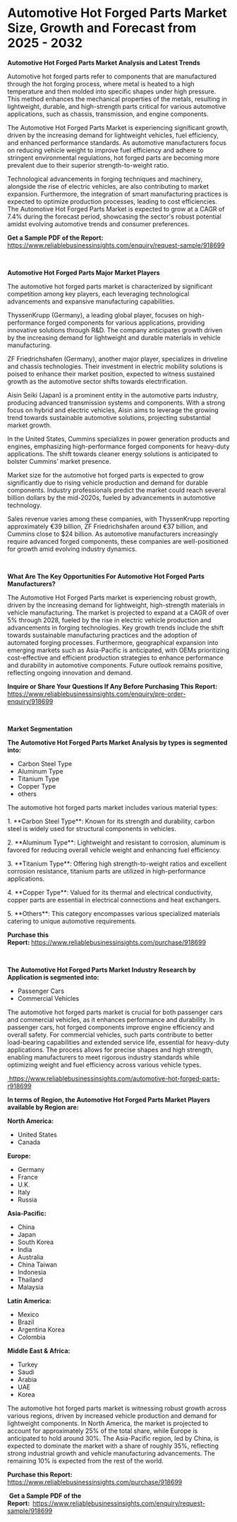 <p><h1>Automotive Hot Forged Parts Market Size, Growth and Forecast from 2025 - 2032</h1></p><p><strong>Automotive Hot Forged Parts Market Analysis and Latest Trends</strong></p>
<p><p>Automotive hot forged parts refer to components that are manufactured through the hot forging process, where metal is heated to a high temperature and then molded into specific shapes under high pressure. This method enhances the mechanical properties of the metals, resulting in lightweight, durable, and high-strength parts critical for various automotive applications, such as chassis, transmission, and engine components. </p><p>The Automotive Hot Forged Parts Market is experiencing significant growth, driven by the increasing demand for lightweight vehicles, fuel efficiency, and enhanced performance standards. As automotive manufacturers focus on reducing vehicle weight to improve fuel efficiency and adhere to stringent environmental regulations, hot forged parts are becoming more prevalent due to their superior strength-to-weight ratio. </p><p>Technological advancements in forging techniques and machinery, alongside the rise of electric vehicles, are also contributing to market expansion. Furthermore, the integration of smart manufacturing practices is expected to optimize production processes, leading to cost efficiencies. The Automotive Hot Forged Parts Market is expected to grow at a CAGR of 7.4% during the forecast period, showcasing the sector's robust potential amidst evolving automotive trends and consumer preferences.</p></p>
<p><strong>Get a Sample PDF of the Report:&nbsp;</strong> <a href="https://www.reliablebusinessinsights.com/enquiry/request-sample/918699?utm_campaign=3351&utm_medium=2&utm_source=Github&utm_content=ia&utm_term=18042025&utm_id=automotive-hot-forged-parts">https://www.reliablebusinessinsights.com/enquiry/request-sample/918699</a></p>
<p>&nbsp;</p>
<p><strong>Automotive Hot Forged Parts Major Market Players</strong></p>
<p><p>The automotive hot forged parts market is characterized by significant competition among key players, each leveraging technological advancements and expansive manufacturing capabilities. </p><p>ThyssenKrupp (Germany), a leading global player, focuses on high-performance forged components for various applications, providing innovative solutions through R&D. The company anticipates growth driven by the increasing demand for lightweight and durable materials in vehicle manufacturing.</p><p>ZF Friedrichshafen (Germany), another major player, specializes in driveline and chassis technologies. Their investment in electric mobility solutions is poised to enhance their market position, expected to witness sustained growth as the automotive sector shifts towards electrification.</p><p>Aisin Seiki (Japan) is a prominent entity in the automotive parts industry, producing advanced transmission systems and components. With a strong focus on hybrid and electric vehicles, Aisin aims to leverage the growing trend towards sustainable automotive solutions, projecting substantial market growth.</p><p>In the United States, Cummins specializes in power generation products and engines, emphasizing high-performance forged components for heavy-duty applications. The shift towards cleaner energy solutions is anticipated to bolster Cummins’ market presence.</p><p>Market size for the automotive hot forged parts is expected to grow significantly due to rising vehicle production and demand for durable components. Industry professionals predict the market could reach several billion dollars by the mid-2020s, fueled by advancements in automotive technology.</p><p>Sales revenue varies among these companies, with ThyssenKrupp reporting approximately €39 billion, ZF Friedrichshafen around €37 billion, and Cummins close to $24 billion. As automotive manufacturers increasingly require advanced forged components, these companies are well-positioned for growth amid evolving industry dynamics.</p></p>
<p>&nbsp;</p>
<p><strong>What Are The Key Opportunities For Automotive Hot Forged Parts Manufacturers?</strong></p>
<p><p>The Automotive Hot Forged Parts market is experiencing robust growth, driven by the increasing demand for lightweight, high-strength materials in vehicle manufacturing. The market is projected to expand at a CAGR of over 5% through 2028, fueled by the rise in electric vehicle production and advancements in forging technologies. Key growth trends include the shift towards sustainable manufacturing practices and the adoption of automated forging processes. Furthermore, geographical expansion into emerging markets such as Asia-Pacific is anticipated, with OEMs prioritizing cost-effective and efficient production strategies to enhance performance and durability in automotive components. Future outlook remains positive, reflecting ongoing innovation and demand.</p></p>
<p><strong>Inquire or Share Your Questions If Any Before Purchasing This Report:</strong> <a href="https://www.reliablebusinessinsights.com/enquiry/pre-order-enquiry/918699?utm_campaign=3351&utm_medium=2&utm_source=Github&utm_content=ia&utm_term=18042025&utm_id=automotive-hot-forged-parts">https://www.reliablebusinessinsights.com/enquiry/pre-order-enquiry/918699</a></p>
<p>&nbsp;</p>
<p><strong>Market Segmentation</strong></p>
<p><strong>The Automotive Hot Forged Parts Market Analysis by types is segmented into:</strong></p>
<p><ul><li>Carbon Steel Type</li><li>Aluminum Type</li><li>Titanium Type</li><li>Copper Type</li><li>others</li></ul></p>
<p><p>The automotive hot forged parts market includes various material types: </p><p>1. **Carbon Steel Type**: Known for its strength and durability, carbon steel is widely used for structural components in vehicles. </p><p>2. **Aluminum Type**: Lightweight and resistant to corrosion, aluminum is favored for reducing overall vehicle weight and enhancing fuel efficiency. </p><p>3. **Titanium Type**: Offering high strength-to-weight ratios and excellent corrosion resistance, titanium parts are utilized in high-performance applications. </p><p>4. **Copper Type**: Valued for its thermal and electrical conductivity, copper parts are essential in electrical connections and heat exchangers.  </p><p>5. **Others**: This category encompasses various specialized materials catering to unique automotive requirements.</p></p>
<p><strong>Purchase this Report:&nbsp;</strong><a href="https://www.reliablebusinessinsights.com/purchase/918699?utm_campaign=3351&utm_medium=2&utm_source=Github&utm_content=ia&utm_term=18042025&utm_id=automotive-hot-forged-parts">https://www.reliablebusinessinsights.com/purchase/918699</a></p>
<p>&nbsp;</p>
<p><strong>The Automotive Hot Forged Parts Market Industry Research by Application is segmented into:</strong></p>
<p><ul><li>Passenger Cars</li><li>Commercial Vehicles</li></ul></p>
<p><p>The automotive hot forged parts market is crucial for both passenger cars and commercial vehicles, as it enhances performance and durability. In passenger cars, hot forged components improve engine efficiency and overall safety. For commercial vehicles, such parts contribute to better load-bearing capabilities and extended service life, essential for heavy-duty applications. The process allows for precise shapes and high strength, enabling manufacturers to meet rigorous industry standards while optimizing weight and fuel efficiency across various vehicle types.</p></p>
<p><a href="https://www.reliablebusinessinsights.com/automotive-hot-forged-parts-r918699?utm_campaign=3351&utm_medium=2&utm_source=Github&utm_content=ia&utm_term=18042025&utm_id=automotive-hot-forged-parts">&nbsp;https://www.reliablebusinessinsights.com/automotive-hot-forged-parts-r918699</a></p>
<p><strong>In terms of Region, the Automotive Hot Forged Parts Market Players available by Region are:</strong></p>
<p>
    <p> <strong> North America: </strong>
        <ul>
            <li>United States</li>
            <li>Canada</li>
        </ul>
        </p> 
    <p> <strong> Europe: </strong>
        <ul>
            <li>Germany</li>
            <li>France</li>
            <li>U.K.</li>
            <li>Italy</li>
            <li>Russia</li>
        </ul>
        </p> 
    <p> <strong> Asia-Pacific: </strong>
        <ul>
            <li>China</li>
            <li>Japan</li>
            <li>South Korea</li>
            <li>India</li>
            <li>Australia</li>
            <li>China Taiwan</li>
            <li>Indonesia</li>
            <li>Thailand</li>
            <li>Malaysia</li>
        </ul>
        </p> 
    <p> <strong> Latin America: </strong>
        <ul>
            <li>Mexico</li>
            <li>Brazil</li>
            <li>Argentina Korea</li>
            <li>Colombia</li>
        </ul>
        </p> 
    <p> <strong> Middle East & Africa: </strong>
        <ul>
            <li>Turkey</li>
            <li>Saudi</li>
            <li>Arabia</li>
            <li>UAE</li>
            <li>Korea</li>
        </ul>
    </p>
    </p>
<p><p>The automotive hot forged parts market is witnessing robust growth across various regions, driven by increased vehicle production and demand for lightweight components. In North America, the market is projected to account for approximately 25% of the total share, while Europe is anticipated to hold around 30%. The Asia-Pacific region, led by China, is expected to dominate the market with a share of roughly 35%, reflecting strong industrial growth and vehicle manufacturing advancements. The remaining 10% is expected from the rest of the world.</p></p>
<p><strong>Purchase this Report: </strong><a href="https://www.reliablebusinessinsights.com/purchase/918699?utm_campaign=3351&utm_medium=2&utm_source=Github&utm_content=ia&utm_term=18042025&utm_id=automotive-hot-forged-parts">https://www.reliablebusinessinsights.com/purchase/918699</a></p>
<p>&nbsp;<strong>Get a Sample PDF of the Report:&nbsp;&nbsp;</strong><a href="https://www.reliablebusinessinsights.com/enquiry/request-sample/918699?utm_campaign=3351&utm_medium=2&utm_source=Github&utm_content=ia&utm_term=18042025&utm_id=automotive-hot-forged-parts">https://www.reliablebusinessinsights.com/enquiry/request-sample/918699</a></p>
<p><strong></strong></p>
<p><p></p><p></p><p></p></p>